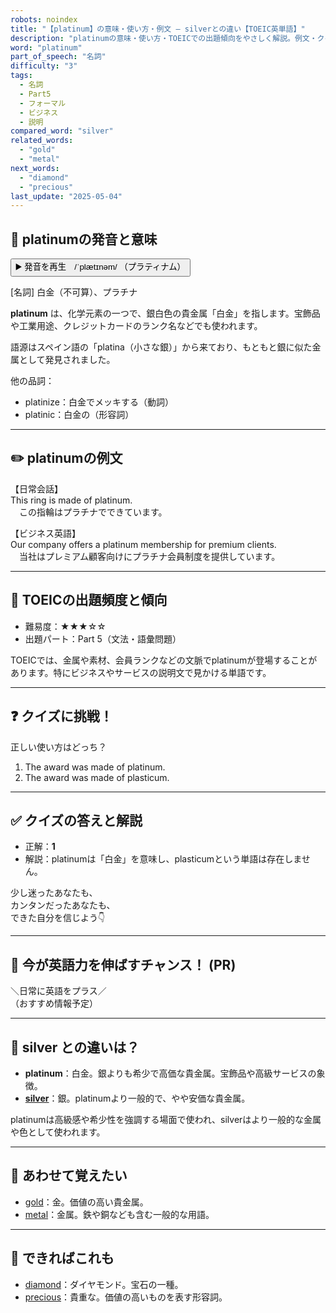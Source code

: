 ```yaml
---
robots: noindex
title: "【platinum】の意味・使い方・例文 ― silverとの違い【TOEIC英単語】"
description: "platinumの意味・使い方・TOEICでの出題傾向をやさしく解説。例文・クイズ付きでsilverとの違いもわかりやすく学べます。"
word: "platinum"
part_of_speech: "名詞"
difficulty: "3"
tags:
  - 名詞
  - Part5
  - フォーマル
  - ビジネス
  - 説明
compared_word: "silver"
related_words:
  - "gold"
  - "metal"
next_words:
  - "diamond"
  - "precious"
last_update: "2025-05-04"
---
```


## 🔰 platinumの発音と意味

<button class="play-audio" onclick="playTTS('platinum')">
  <span class="play-audio-main">
    ▶️ 発音を再生　/ˈplætɪnəm/
  </span>
  <span class="play-audio-sub">
    （プラティナム）
  </span>
</button>

[名詞] 白金（不可算）、プラチナ

**platinum** は、化学元素の一つで、銀白色の貴金属「白金」を指します。宝飾品や工業用途、クレジットカードのランク名などでも使われます。

語源はスペイン語の「platina（小さな銀）」から来ており、もともと銀に似た金属として発見されました。

他の品詞：  
- platinize：白金でメッキする（動詞）
- platinic：白金の（形容詞）

---

## ✏️ platinumの例文

【日常会話】  
This ring is made of platinum.  
　この指輪はプラチナでできています。

【ビジネス英語】  
Our company offers a platinum membership for premium clients.  
　当社はプレミアム顧客向けにプラチナ会員制度を提供しています。

---

## 🎯 TOEICの出題頻度と傾向

- 難易度：★★★☆☆
- 出題パート：Part 5（文法・語彙問題）

TOEICでは、金属や素材、会員ランクなどの文脈でplatinumが登場することがあります。特にビジネスやサービスの説明文で見かける単語です。

---

## ❓ クイズに挑戦！

正しい使い方はどっち？

1. The award was made of platinum.  
2. The award was made of plasticum.

---

## ✅ クイズの答えと解説

- 正解：**1**
- 解説：platinumは「白金」を意味し、plasticumという単語は存在しません。

少し迷ったあなたも、  
カンタンだったあなたも、  
できた自分を信じよう👇️

---

## 🚀 今が英語力を伸ばすチャンス！ (PR)

<div class="info-center">
＼日常に英語をプラス／<br>  
（おすすめ情報予定）
</div>

---

## 🤔  silver との違いは？

- **platinum**：白金。銀よりも希少で高価な貴金属。宝飾品や高級サービスの象徴。
- **[silver](/word/silver)**：銀。platinumより一般的で、やや安価な貴金属。

platinumは高級感や希少性を強調する場面で使われ、silverはより一般的な金属や色として使われます。

---

## 🧩 あわせて覚えたい

- [gold](/word/gold)：金。価値の高い貴金属。
- [metal](/word/metal)：金属。鉄や銅なども含む一般的な用語。

---

## 📖 できればこれも

- [diamond](/word/diamond)：ダイヤモンド。宝石の一種。
- [precious](/word/precious)：貴重な。価値の高いものを表す形容詞。

<!-- cvid: aid49_bid23 -->
